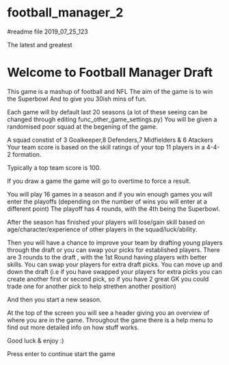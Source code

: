 # football_manager_2
#readme file 2019_07_25_123

The latest and greatest


Welcome to Football Manager Draft
===============
This game is a mashup of football and NFL
The aim of the game is to win the Superbowl
And to give you 30ish mins of fun.

Each game will by default last 20 seasons (a lot of these seeing can be changed through editing func_other_game_settings.py)
You will be given a randomised poor squad at the begening of the game.

A squad constist of 3 Goalkeeper,8 Defenders,7 Midfielders & 6 Atackers
Your team score is based on the skill ratings of your top 11 players in a 4-4-2 formation.

Typically a top team score is 100.

If you draw a game the game will go to overtime to force a result.

You will play 16 games in a season and if you win enough games you will enter the playoffs (depending on the number of wins you will enter at a different point)
The playoff has 4 rounds, with the 4th being the Superbowl.

After the season has finished your players will lose/gain skill based on age/character/experience of other players in the squad/luck/ability.

Then you will have a chance to improve your team by drafting young players through the draft or you can swap your picks for established players.
There are 3 rounds to the draft , with the 1st Round having players with better skills.
You can swap your players for extra draft picks.
You can move up and down the draft (i.e if you have swapped your players for extra picks you can create another first or second pick, so if you have 2 great GK you could trade one for another pick to help strethen another position)

And then you start a new season.

At the top of the screen you will see a header giving you an overview of where you are in the game.
Throughout the game there is a help menu to find out more detailed info on how stuff works.


Good luck & enjoy :)

Press enter to continue start the game


